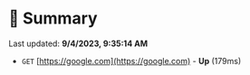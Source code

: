 # 📖 Summary
Last updated: **9/4/2023, 9:35:14 AM**

- `GET` [https://google.com](https://google.com) - **Up** (179ms)
